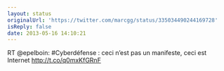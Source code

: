 ```yaml
---
layout: status
originalUrl: 'https://twitter.com/marcgg/status/335034490244169728'
isReply: false
date: 2013-05-16 14:10:21
---
```


RT @epelboin: #Cyberdéfense : ceci n’est pas un manifeste, ceci est Internet http://t.co/q0mxKfGRnF
